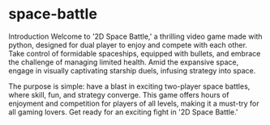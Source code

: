# space-battle 

Introduction
Welcome to '2D Space Battle,' a thrilling video game made with python, designed for dual player to enjoy and compete with each other. Take control of formidable spaceships, equipped with bullets, and embrace the challenge of managing limited health. Amid the expansive space, engage in visually captivating starship duels, infusing strategy into space.

The purpose is simple: have a blast in exciting two-player space battles, where skill, fun, and strategy converge. This game offers hours of enjoyment and competition for players of all levels, making it a must-try for all gaming lovers. Get ready for an exciting fight in '2D Space Battle.'

